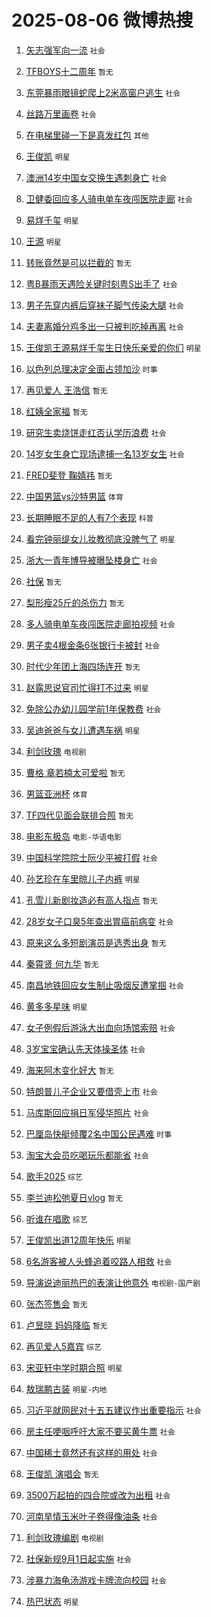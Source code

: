 # 2025-08-06 微博热搜 
1. [矢志强军向一流](https://m.weibo.cn/search?containerid=100103type%3D1%26t%3D10%26q%3D%23%E7%9F%A2%E5%BF%97%E5%BC%BA%E5%86%9B%E5%90%91%E4%B8%80%E6%B5%81%23&stream_entry_id=51&isnewpage=1&extparam=seat%3D1%26q%3D%2523%25E7%259F%25A2%25E5%25BF%2597%25E5%25BC%25BA%25E5%2586%259B%25E5%2590%2591%25E4%25B8%2580%25E6%25B5%2581%2523%26pos%3D0%26cate%3D10103%26filter_type%3Drealtimehot%26stream_entry_id%3D51%26c_type%3D51%26dgr%3D0%26display_time%3D1754421770%26pre_seqid%3D17544217708920558648134) `社会` 

2. [TFBOYS十二周年](https://m.weibo.cn/search?containerid=100103type%3D1%26t%3D10%26q%3DTFBOYS%E5%8D%81%E4%BA%8C%E5%91%A8%E5%B9%B4&stream_entry_id=31&isnewpage=1&extparam=seat%3D1%26pos%3D0%26lcate%3D5001%26filter_type%3Drealtimehot%26band_rank%3D1%26c_type%3D31%26q%3DTFBOYS%25E5%258D%2581%25E4%25BA%258C%25E5%2591%25A8%25E5%25B9%25B4%26dgr%3D0%26realpos%3D1%26stream_entry_id%3D31%26flag%3D16%26cate%3D5001%26display_time%3D1754421770%26pre_seqid%3D17544217708920558648134) `暂无` 

3. [东莞暴雨眼镜蛇爬上2米高窗户逃生](https://m.weibo.cn/search?containerid=100103type%3D1%26t%3D10%26q%3D%23%E4%B8%9C%E8%8E%9E%E6%9A%B4%E9%9B%A8%E7%9C%BC%E9%95%9C%E8%9B%87%E7%88%AC%E4%B8%8A2%E7%B1%B3%E9%AB%98%E7%AA%97%E6%88%B7%E9%80%83%E7%94%9F%23&stream_entry_id=31&isnewpage=1&extparam=seat%3D1%26pos%3D1%26lcate%3D5001%26filter_type%3Drealtimehot%26band_rank%3D2%26c_type%3D31%26q%3D%2523%25E4%25B8%259C%25E8%258E%259E%25E6%259A%25B4%25E9%259B%25A8%25E7%259C%25BC%25E9%2595%259C%25E8%259B%2587%25E7%2588%25AC%25E4%25B8%258A2%25E7%25B1%25B3%25E9%25AB%2598%25E7%25AA%2597%25E6%2588%25B7%25E9%2580%2583%25E7%2594%259F%2523%26dgr%3D0%26realpos%3D2%26stream_entry_id%3D31%26flag%3D2%26cate%3D5001%26display_time%3D1754421770%26pre_seqid%3D17544217708920558648134) `社会` 

4. [丝路万里画卷](https://m.weibo.cn/search?containerid=100103type%3D1%26t%3D10%26q%3D%23%E4%B8%9D%E8%B7%AF%E4%B8%87%E9%87%8C%E7%94%BB%E5%8D%B7%23&stream_entry_id=31&isnewpage=1&extparam=seat%3D1%26pos%3D2%26lcate%3D5001%26filter_type%3Drealtimehot%26band_rank%3D3%26c_type%3D31%26q%3D%2523%25E4%25B8%259D%25E8%25B7%25AF%25E4%25B8%2587%25E9%2587%258C%25E7%2594%25BB%25E5%258D%25B7%2523%26dgr%3D0%26realpos%3D3%26stream_entry_id%3D31%26flag%3D0%26cate%3D5001%26display_time%3D1754421770%26pre_seqid%3D17544217708920558648134) `社会` 

5. [在电梯里碰一下是真发红包](https://m.weibo.cn/search?containerid=100103type%3D1%26t%3D10%26q%3D%23%E5%9C%A8%E7%94%B5%E6%A2%AF%E9%87%8C%E7%A2%B0%E4%B8%80%E4%B8%8B%E6%98%AF%E7%9C%9F%E5%8F%91%E7%BA%A2%E5%8C%85%23&stream_entry_id=31&isnewpage=1&extparam=seat%3D1%26pos%3D3%26lcate%3D5001%26filter_type%3Drealtimehot%26band_rank%3D4%26c_type%3D31%26q%3D%2523%25E5%259C%25A8%25E7%2594%25B5%25E6%25A2%25AF%25E9%2587%258C%25E7%25A2%25B0%25E4%25B8%2580%25E4%25B8%258B%25E6%2598%25AF%25E7%259C%259F%25E5%258F%2591%25E7%25BA%25A2%25E5%258C%2585%2523%26dgr%3D0%26adid%3D295541%26is_ad_pos%3D1%26stream_entry_id%3D31%26topic_ad%3D1%26cate%3D5001%26display_time%3D1754421770%26pre_seqid%3D17544217708920558648134) `其他` 

6. [王俊凯](https://m.weibo.cn/search?containerid=100103type%3D1%26t%3D10%26q%3D%E7%8E%8B%E4%BF%8A%E5%87%AF&stream_entry_id=31&isnewpage=1&extparam=seat%3D1%26pos%3D4%26lcate%3D5001%26filter_type%3Drealtimehot%26band_rank%3D4%26c_type%3D31%26q%3D%25E7%258E%258B%25E4%25BF%258A%25E5%2587%25AF%26dgr%3D0%26realpos%3D4%26stream_entry_id%3D31%26flag%3D16%26cate%3D5001%26display_time%3D1754421770%26pre_seqid%3D17544217708920558648134) `明星` 

7. [澳洲14岁中国女交换生遇刺身亡](https://m.weibo.cn/search?containerid=100103type%3D1%26t%3D10%26q%3D%23%E6%BE%B3%E6%B4%B214%E5%B2%81%E4%B8%AD%E5%9B%BD%E5%A5%B3%E4%BA%A4%E6%8D%A2%E7%94%9F%E9%81%87%E5%88%BA%E8%BA%AB%E4%BA%A1%23&stream_entry_id=31&isnewpage=1&extparam=seat%3D1%26pos%3D5%26lcate%3D5001%26filter_type%3Drealtimehot%26band_rank%3D5%26c_type%3D31%26q%3D%2523%25E6%25BE%25B3%25E6%25B4%25B214%25E5%25B2%2581%25E4%25B8%25AD%25E5%259B%25BD%25E5%25A5%25B3%25E4%25BA%25A4%25E6%258D%25A2%25E7%2594%259F%25E9%2581%2587%25E5%2588%25BA%25E8%25BA%25AB%25E4%25BA%25A1%2523%26dgr%3D0%26realpos%3D5%26stream_entry_id%3D31%26flag%3D0%26cate%3D5001%26display_time%3D1754421770%26pre_seqid%3D17544217708920558648134) `社会` 

8. [卫健委回应多人骑电单车夜闯医院走廊](https://m.weibo.cn/search?containerid=100103type%3D1%26t%3D10%26q%3D%23%E5%8D%AB%E5%81%A5%E5%A7%94%E5%9B%9E%E5%BA%94%E5%A4%9A%E4%BA%BA%E9%AA%91%E7%94%B5%E5%8D%95%E8%BD%A6%E5%A4%9C%E9%97%AF%E5%8C%BB%E9%99%A2%E8%B5%B0%E5%BB%8A%23&stream_entry_id=31&isnewpage=1&extparam=seat%3D1%26pos%3D6%26lcate%3D5001%26filter_type%3Drealtimehot%26band_rank%3D6%26c_type%3D31%26q%3D%2523%25E5%258D%25AB%25E5%2581%25A5%25E5%25A7%2594%25E5%259B%259E%25E5%25BA%2594%25E5%25A4%259A%25E4%25BA%25BA%25E9%25AA%2591%25E7%2594%25B5%25E5%258D%2595%25E8%25BD%25A6%25E5%25A4%259C%25E9%2597%25AF%25E5%258C%25BB%25E9%2599%25A2%25E8%25B5%25B0%25E5%25BB%258A%2523%26dgr%3D0%26realpos%3D6%26stream_entry_id%3D31%26flag%3D0%26cate%3D5001%26display_time%3D1754421770%26pre_seqid%3D17544217708920558648134) `社会` 

9. [易烊千玺](https://m.weibo.cn/search?containerid=100103type%3D1%26t%3D10%26q%3D%E6%98%93%E7%83%8A%E5%8D%83%E7%8E%BA&stream_entry_id=31&isnewpage=1&extparam=seat%3D1%26pos%3D7%26lcate%3D5001%26filter_type%3Drealtimehot%26band_rank%3D7%26c_type%3D31%26q%3D%25E6%2598%2593%25E7%2583%258A%25E5%258D%2583%25E7%258E%25BA%26dgr%3D0%26realpos%3D7%26stream_entry_id%3D31%26flag%3D16%26cate%3D5001%26display_time%3D1754421770%26pre_seqid%3D17544217708920558648134) `明星` 

10. [王源](https://m.weibo.cn/search?containerid=100103type%3D1%26t%3D10%26q%3D%E7%8E%8B%E6%BA%90&stream_entry_id=31&isnewpage=1&extparam=seat%3D1%26pos%3D8%26lcate%3D5001%26filter_type%3Drealtimehot%26band_rank%3D8%26c_type%3D31%26q%3D%25E7%258E%258B%25E6%25BA%2590%26dgr%3D0%26realpos%3D8%26stream_entry_id%3D31%26flag%3D16%26cate%3D5001%26display_time%3D1754421770%26pre_seqid%3D17544217708920558648134) `明星` 

11. [转账竟然是可以拦截的](https://m.weibo.cn/search?containerid=100103type%3D1%26t%3D10%26q%3D%E8%BD%AC%E8%B4%A6%E7%AB%9F%E7%84%B6%E6%98%AF%E5%8F%AF%E4%BB%A5%E6%8B%A6%E6%88%AA%E7%9A%84&stream_entry_id=31&isnewpage=1&extparam=seat%3D1%26pos%3D9%26lcate%3D5001%26filter_type%3Drealtimehot%26band_rank%3D9%26c_type%3D31%26q%3D%25E8%25BD%25AC%25E8%25B4%25A6%25E7%25AB%259F%25E7%2584%25B6%25E6%2598%25AF%25E5%258F%25AF%25E4%25BB%25A5%25E6%258B%25A6%25E6%2588%25AA%25E7%259A%2584%26dgr%3D0%26realpos%3D9%26stream_entry_id%3D31%26flag%3D0%26cate%3D5001%26display_time%3D1754421770%26pre_seqid%3D17544217708920558648134) `暂无` 

12. [粤B暴雨天遇险关键时刻粤S出手了](https://m.weibo.cn/search?containerid=100103type%3D1%26t%3D10%26q%3D%23%E7%B2%A4B%E6%9A%B4%E9%9B%A8%E5%A4%A9%E9%81%87%E9%99%A9%E5%85%B3%E9%94%AE%E6%97%B6%E5%88%BB%E7%B2%A4S%E5%87%BA%E6%89%8B%E4%BA%86%23&stream_entry_id=31&isnewpage=1&extparam=seat%3D1%26pos%3D10%26lcate%3D5001%26filter_type%3Drealtimehot%26band_rank%3D10%26c_type%3D31%26q%3D%2523%25E7%25B2%25A4B%25E6%259A%25B4%25E9%259B%25A8%25E5%25A4%25A9%25E9%2581%2587%25E9%2599%25A9%25E5%2585%25B3%25E9%2594%25AE%25E6%2597%25B6%25E5%2588%25BB%25E7%25B2%25A4S%25E5%2587%25BA%25E6%2589%258B%25E4%25BA%2586%2523%26dgr%3D0%26realpos%3D10%26stream_entry_id%3D31%26flag%3D0%26cate%3D5001%26display_time%3D1754421770%26pre_seqid%3D17544217708920558648134) `社会` 

13. [男子先穿内裤后穿袜子脚气传染大腿](https://m.weibo.cn/search?containerid=100103type%3D1%26t%3D10%26q%3D%23%E7%94%B7%E5%AD%90%E5%85%88%E7%A9%BF%E5%86%85%E8%A3%A4%E5%90%8E%E7%A9%BF%E8%A2%9C%E5%AD%90%E8%84%9A%E6%B0%94%E4%BC%A0%E6%9F%93%E5%A4%A7%E8%85%BF%23&stream_entry_id=31&isnewpage=1&extparam=seat%3D1%26pos%3D11%26lcate%3D5001%26filter_type%3Drealtimehot%26band_rank%3D11%26c_type%3D31%26q%3D%2523%25E7%2594%25B7%25E5%25AD%2590%25E5%2585%2588%25E7%25A9%25BF%25E5%2586%2585%25E8%25A3%25A4%25E5%2590%258E%25E7%25A9%25BF%25E8%25A2%259C%25E5%25AD%2590%25E8%2584%259A%25E6%25B0%2594%25E4%25BC%25A0%25E6%259F%2593%25E5%25A4%25A7%25E8%2585%25BF%2523%26dgr%3D0%26realpos%3D11%26stream_entry_id%3D31%26flag%3D2%26cate%3D5001%26display_time%3D1754421770%26pre_seqid%3D17544217708920558648134) `社会` 

14. [夫妻离婚分鸡多出一只被判吃掉再离](https://m.weibo.cn/search?containerid=100103type%3D1%26t%3D10%26q%3D%23%E5%A4%AB%E5%A6%BB%E7%A6%BB%E5%A9%9A%E5%88%86%E9%B8%A1%E5%A4%9A%E5%87%BA%E4%B8%80%E5%8F%AA%E8%A2%AB%E5%88%A4%E5%90%83%E6%8E%89%E5%86%8D%E7%A6%BB%23&stream_entry_id=31&isnewpage=1&extparam=seat%3D1%26pos%3D12%26lcate%3D5001%26filter_type%3Drealtimehot%26band_rank%3D12%26c_type%3D31%26q%3D%2523%25E5%25A4%25AB%25E5%25A6%25BB%25E7%25A6%25BB%25E5%25A9%259A%25E5%2588%2586%25E9%25B8%25A1%25E5%25A4%259A%25E5%2587%25BA%25E4%25B8%2580%25E5%258F%25AA%25E8%25A2%25AB%25E5%2588%25A4%25E5%2590%2583%25E6%258E%2589%25E5%2586%258D%25E7%25A6%25BB%2523%26dgr%3D0%26realpos%3D12%26stream_entry_id%3D31%26flag%3D1%26cate%3D5001%26display_time%3D1754421770%26pre_seqid%3D17544217708920558648134) `社会` 

15. [王俊凯王源易烊千玺生日快乐亲爱的你们](https://m.weibo.cn/search?containerid=100103type%3D1%26t%3D10%26q%3D%23%E7%8E%8B%E4%BF%8A%E5%87%AF%E7%8E%8B%E6%BA%90%E6%98%93%E7%83%8A%E5%8D%83%E7%8E%BA%E7%94%9F%E6%97%A5%E5%BF%AB%E4%B9%90%E4%BA%B2%E7%88%B1%E7%9A%84%E4%BD%A0%E4%BB%AC%23&stream_entry_id=31&isnewpage=1&extparam=seat%3D1%26pos%3D13%26lcate%3D5001%26filter_type%3Drealtimehot%26band_rank%3D13%26c_type%3D31%26q%3D%2523%25E7%258E%258B%25E4%25BF%258A%25E5%2587%25AF%25E7%258E%258B%25E6%25BA%2590%25E6%2598%2593%25E7%2583%258A%25E5%258D%2583%25E7%258E%25BA%25E7%2594%259F%25E6%2597%25A5%25E5%25BF%25AB%25E4%25B9%2590%25E4%25BA%25B2%25E7%2588%25B1%25E7%259A%2584%25E4%25BD%25A0%25E4%25BB%25AC%2523%26dgr%3D0%26realpos%3D13%26stream_entry_id%3D31%26flag%3D0%26cate%3D5001%26display_time%3D1754421770%26pre_seqid%3D17544217708920558648134) `明星` 

16. [以色列总理决定全面占领加沙](https://m.weibo.cn/search?containerid=100103type%3D1%26t%3D10%26q%3D%23%E4%BB%A5%E8%89%B2%E5%88%97%E6%80%BB%E7%90%86%E5%86%B3%E5%AE%9A%E5%85%A8%E9%9D%A2%E5%8D%A0%E9%A2%86%E5%8A%A0%E6%B2%99%23&stream_entry_id=31&isnewpage=1&extparam=seat%3D1%26pos%3D14%26lcate%3D5001%26filter_type%3Drealtimehot%26band_rank%3D14%26c_type%3D31%26q%3D%2523%25E4%25BB%25A5%25E8%2589%25B2%25E5%2588%2597%25E6%2580%25BB%25E7%2590%2586%25E5%2586%25B3%25E5%25AE%259A%25E5%2585%25A8%25E9%259D%25A2%25E5%258D%25A0%25E9%25A2%2586%25E5%258A%25A0%25E6%25B2%2599%2523%26dgr%3D0%26realpos%3D14%26stream_entry_id%3D31%26flag%3D0%26cate%3D5001%26display_time%3D1754421770%26pre_seqid%3D17544217708920558648134) `时事` 

17. [再见爱人 王浩信](https://m.weibo.cn/search?containerid=100103type%3D1%26t%3D10%26q%3D%E5%86%8D%E8%A7%81%E7%88%B1%E4%BA%BA+%E7%8E%8B%E6%B5%A9%E4%BF%A1&stream_entry_id=31&isnewpage=1&extparam=seat%3D1%26pos%3D15%26lcate%3D5001%26filter_type%3Drealtimehot%26band_rank%3D15%26c_type%3D31%26q%3D%25E5%2586%258D%25E8%25A7%2581%25E7%2588%25B1%25E4%25BA%25BA%2520%25E7%258E%258B%25E6%25B5%25A9%25E4%25BF%25A1%26dgr%3D0%26realpos%3D15%26stream_entry_id%3D31%26flag%3D0%26cate%3D5001%26display_time%3D1754421770%26pre_seqid%3D17544217708920558648134) `暂无` 

18. [红姨全家福](https://m.weibo.cn/search?containerid=100103type%3D1%26t%3D10%26q%3D%E7%BA%A2%E5%A7%A8%E5%85%A8%E5%AE%B6%E7%A6%8F&stream_entry_id=31&isnewpage=1&extparam=seat%3D1%26pos%3D16%26lcate%3D5001%26filter_type%3Drealtimehot%26band_rank%3D16%26c_type%3D31%26q%3D%25E7%25BA%25A2%25E5%25A7%25A8%25E5%2585%25A8%25E5%25AE%25B6%25E7%25A6%258F%26dgr%3D0%26realpos%3D16%26stream_entry_id%3D31%26flag%3D0%26cate%3D5001%26display_time%3D1754421770%26pre_seqid%3D17544217708920558648134) `暂无` 

19. [研究生卖烧饼走红否认学历浪费](https://m.weibo.cn/search?containerid=100103type%3D1%26t%3D10%26q%3D%23%E7%A0%94%E7%A9%B6%E7%94%9F%E5%8D%96%E7%83%A7%E9%A5%BC%E8%B5%B0%E7%BA%A2%E5%90%A6%E8%AE%A4%E5%AD%A6%E5%8E%86%E6%B5%AA%E8%B4%B9%23&stream_entry_id=31&isnewpage=1&extparam=seat%3D1%26pos%3D17%26lcate%3D5001%26filter_type%3Drealtimehot%26band_rank%3D17%26c_type%3D31%26q%3D%2523%25E7%25A0%2594%25E7%25A9%25B6%25E7%2594%259F%25E5%258D%2596%25E7%2583%25A7%25E9%25A5%25BC%25E8%25B5%25B0%25E7%25BA%25A2%25E5%2590%25A6%25E8%25AE%25A4%25E5%25AD%25A6%25E5%258E%2586%25E6%25B5%25AA%25E8%25B4%25B9%2523%26dgr%3D0%26realpos%3D17%26stream_entry_id%3D31%26flag%3D0%26cate%3D5001%26display_time%3D1754421770%26pre_seqid%3D17544217708920558648134) `社会` 

20. [14岁女生身亡现场逮捕一名13岁女生](https://m.weibo.cn/search?containerid=100103type%3D1%26t%3D10%26q%3D%2314%E5%B2%81%E5%A5%B3%E7%94%9F%E8%BA%AB%E4%BA%A1%E7%8E%B0%E5%9C%BA%E9%80%AE%E6%8D%95%E4%B8%80%E5%90%8D13%E5%B2%81%E5%A5%B3%E7%94%9F%23&stream_entry_id=31&isnewpage=1&extparam=seat%3D1%26pos%3D18%26lcate%3D5001%26filter_type%3Drealtimehot%26band_rank%3D18%26c_type%3D31%26q%3D%252314%25E5%25B2%2581%25E5%25A5%25B3%25E7%2594%259F%25E8%25BA%25AB%25E4%25BA%25A1%25E7%258E%25B0%25E5%259C%25BA%25E9%2580%25AE%25E6%258D%2595%25E4%25B8%2580%25E5%2590%258D13%25E5%25B2%2581%25E5%25A5%25B3%25E7%2594%259F%2523%26dgr%3D0%26realpos%3D18%26stream_entry_id%3D31%26flag%3D0%26cate%3D5001%26display_time%3D1754421770%26pre_seqid%3D17544217708920558648134) `社会` 

21. [FRED斐登 鞠婧祎](https://m.weibo.cn/search?containerid=100103type%3D1%26t%3D10%26q%3DFRED%E6%96%90%E7%99%BB+%E9%9E%A0%E5%A9%A7%E7%A5%8E&stream_entry_id=31&isnewpage=1&extparam=seat%3D1%26pos%3D19%26lcate%3D5001%26filter_type%3Drealtimehot%26band_rank%3D19%26c_type%3D31%26q%3DFRED%25E6%2596%2590%25E7%2599%25BB%2520%25E9%259E%25A0%25E5%25A9%25A7%25E7%25A5%258E%26dgr%3D0%26realpos%3D19%26stream_entry_id%3D31%26flag%3D0%26cate%3D5001%26display_time%3D1754421770%26pre_seqid%3D17544217708920558648134) `暂无` 

22. [中国男篮vs沙特男篮](https://m.weibo.cn/search?containerid=100103type%3D1%26t%3D10%26q%3D%23%E4%B8%AD%E5%9B%BD%E7%94%B7%E7%AF%AEvs%E6%B2%99%E7%89%B9%E7%94%B7%E7%AF%AE%23&stream_entry_id=31&isnewpage=1&extparam=seat%3D1%26pos%3D20%26lcate%3D5001%26filter_type%3Drealtimehot%26band_rank%3D20%26c_type%3D31%26q%3D%2523%25E4%25B8%25AD%25E5%259B%25BD%25E7%2594%25B7%25E7%25AF%25AEvs%25E6%25B2%2599%25E7%2589%25B9%25E7%2594%25B7%25E7%25AF%25AE%2523%26dgr%3D0%26realpos%3D20%26stream_entry_id%3D31%26flag%3D0%26cate%3D5001%26display_time%3D1754421770%26pre_seqid%3D17544217708920558648134) `体育` 

23. [长期睡眠不足的人有7个表现](https://m.weibo.cn/search?containerid=100103type%3D1%26t%3D10%26q%3D%23%E9%95%BF%E6%9C%9F%E7%9D%A1%E7%9C%A0%E4%B8%8D%E8%B6%B3%E7%9A%84%E4%BA%BA%E6%9C%897%E4%B8%AA%E8%A1%A8%E7%8E%B0%23&stream_entry_id=31&isnewpage=1&extparam=seat%3D1%26pos%3D21%26lcate%3D5001%26filter_type%3Drealtimehot%26band_rank%3D21%26c_type%3D31%26q%3D%2523%25E9%2595%25BF%25E6%259C%259F%25E7%259D%25A1%25E7%259C%25A0%25E4%25B8%258D%25E8%25B6%25B3%25E7%259A%2584%25E4%25BA%25BA%25E6%259C%25897%25E4%25B8%25AA%25E8%25A1%25A8%25E7%258E%25B0%2523%26dgr%3D0%26realpos%3D21%26stream_entry_id%3D31%26flag%3D0%26cate%3D5001%26display_time%3D1754421770%26pre_seqid%3D17544217708920558648134) `科普` 

24. [看完钟丽缇女儿妆教彻底没脾气了](https://m.weibo.cn/search?containerid=100103type%3D1%26t%3D10%26q%3D%23%E7%9C%8B%E5%AE%8C%E9%92%9F%E4%B8%BD%E7%BC%87%E5%A5%B3%E5%84%BF%E5%A6%86%E6%95%99%E5%BD%BB%E5%BA%95%E6%B2%A1%E8%84%BE%E6%B0%94%E4%BA%86%23&stream_entry_id=31&isnewpage=1&extparam=seat%3D1%26pos%3D22%26lcate%3D5001%26filter_type%3Drealtimehot%26band_rank%3D22%26c_type%3D31%26q%3D%2523%25E7%259C%258B%25E5%25AE%258C%25E9%2592%259F%25E4%25B8%25BD%25E7%25BC%2587%25E5%25A5%25B3%25E5%2584%25BF%25E5%25A6%2586%25E6%2595%2599%25E5%25BD%25BB%25E5%25BA%2595%25E6%25B2%25A1%25E8%2584%25BE%25E6%25B0%2594%25E4%25BA%2586%2523%26dgr%3D0%26realpos%3D22%26stream_entry_id%3D31%26flag%3D0%26cate%3D5001%26display_time%3D1754421770%26pre_seqid%3D17544217708920558648134) `明星` 

25. [浙大一青年博导被曝坠楼身亡](https://m.weibo.cn/search?containerid=100103type%3D1%26t%3D10%26q%3D%23%E6%B5%99%E5%A4%A7%E4%B8%80%E9%9D%92%E5%B9%B4%E5%8D%9A%E5%AF%BC%E8%A2%AB%E6%9B%9D%E5%9D%A0%E6%A5%BC%E8%BA%AB%E4%BA%A1%23&stream_entry_id=31&isnewpage=1&extparam=seat%3D1%26pos%3D23%26lcate%3D5001%26filter_type%3Drealtimehot%26band_rank%3D23%26c_type%3D31%26q%3D%2523%25E6%25B5%2599%25E5%25A4%25A7%25E4%25B8%2580%25E9%259D%2592%25E5%25B9%25B4%25E5%258D%259A%25E5%25AF%25BC%25E8%25A2%25AB%25E6%259B%259D%25E5%259D%25A0%25E6%25A5%25BC%25E8%25BA%25AB%25E4%25BA%25A1%2523%26dgr%3D0%26realpos%3D23%26stream_entry_id%3D31%26flag%3D0%26cate%3D5001%26display_time%3D1754421770%26pre_seqid%3D17544217708920558648134) `社会` 

26. [社保](https://m.weibo.cn/search?containerid=100103type%3D1%26t%3D10%26q%3D%E7%A4%BE%E4%BF%9D&stream_entry_id=31&isnewpage=1&extparam=seat%3D1%26pos%3D24%26lcate%3D5001%26filter_type%3Drealtimehot%26band_rank%3D24%26c_type%3D31%26q%3D%25E7%25A4%25BE%25E4%25BF%259D%26dgr%3D0%26realpos%3D24%26stream_entry_id%3D31%26flag%3D0%26cate%3D5001%26display_time%3D1754421770%26pre_seqid%3D17544217708920558648134) `暂无` 

27. [梨形瘦25斤的杀伤力](https://m.weibo.cn/search?containerid=100103type%3D1%26t%3D10%26q%3D%E6%A2%A8%E5%BD%A2%E7%98%A625%E6%96%A4%E7%9A%84%E6%9D%80%E4%BC%A4%E5%8A%9B&stream_entry_id=31&isnewpage=1&extparam=seat%3D1%26pos%3D25%26lcate%3D5001%26filter_type%3Drealtimehot%26band_rank%3D25%26c_type%3D31%26q%3D%25E6%25A2%25A8%25E5%25BD%25A2%25E7%2598%25A625%25E6%2596%25A4%25E7%259A%2584%25E6%259D%2580%25E4%25BC%25A4%25E5%258A%259B%26dgr%3D0%26realpos%3D25%26stream_entry_id%3D31%26flag%3D0%26cate%3D5001%26display_time%3D1754421770%26pre_seqid%3D17544217708920558648134) `暂无` 

28. [多人骑电单车夜闯医院走廊拍视频](https://m.weibo.cn/search?containerid=100103type%3D1%26t%3D10%26q%3D%23%E5%A4%9A%E4%BA%BA%E9%AA%91%E7%94%B5%E5%8D%95%E8%BD%A6%E5%A4%9C%E9%97%AF%E5%8C%BB%E9%99%A2%E8%B5%B0%E5%BB%8A%E6%8B%8D%E8%A7%86%E9%A2%91%23&stream_entry_id=31&isnewpage=1&extparam=seat%3D1%26pos%3D26%26lcate%3D5001%26filter_type%3Drealtimehot%26band_rank%3D26%26c_type%3D31%26q%3D%2523%25E5%25A4%259A%25E4%25BA%25BA%25E9%25AA%2591%25E7%2594%25B5%25E5%258D%2595%25E8%25BD%25A6%25E5%25A4%259C%25E9%2597%25AF%25E5%258C%25BB%25E9%2599%25A2%25E8%25B5%25B0%25E5%25BB%258A%25E6%258B%258D%25E8%25A7%2586%25E9%25A2%2591%2523%26dgr%3D0%26realpos%3D26%26stream_entry_id%3D31%26flag%3D0%26cate%3D5001%26display_time%3D1754421770%26pre_seqid%3D17544217708920558648134) `社会` 

29. [男子卖4根金条6张银行卡被封](https://m.weibo.cn/search?containerid=100103type%3D1%26t%3D10%26q%3D%23%E7%94%B7%E5%AD%90%E5%8D%964%E6%A0%B9%E9%87%91%E6%9D%A16%E5%BC%A0%E9%93%B6%E8%A1%8C%E5%8D%A1%E8%A2%AB%E5%B0%81%23&stream_entry_id=31&isnewpage=1&extparam=seat%3D1%26pos%3D27%26lcate%3D5001%26filter_type%3Drealtimehot%26band_rank%3D27%26c_type%3D31%26q%3D%2523%25E7%2594%25B7%25E5%25AD%2590%25E5%258D%25964%25E6%25A0%25B9%25E9%2587%2591%25E6%259D%25A16%25E5%25BC%25A0%25E9%2593%25B6%25E8%25A1%258C%25E5%258D%25A1%25E8%25A2%25AB%25E5%25B0%2581%2523%26dgr%3D0%26realpos%3D27%26stream_entry_id%3D31%26flag%3D0%26cate%3D5001%26display_time%3D1754421770%26pre_seqid%3D17544217708920558648134) `社会` 

30. [时代少年团上海四场连开](https://m.weibo.cn/search?containerid=100103type%3D1%26t%3D10%26q%3D%23%E6%97%B6%E4%BB%A3%E5%B0%91%E5%B9%B4%E5%9B%A2%E4%B8%8A%E6%B5%B7%E5%9B%9B%E5%9C%BA%E8%BF%9E%E5%BC%80%23&stream_entry_id=31&isnewpage=1&extparam=seat%3D1%26pos%3D28%26lcate%3D5001%26filter_type%3Drealtimehot%26band_rank%3D28%26c_type%3D31%26q%3D%2523%25E6%2597%25B6%25E4%25BB%25A3%25E5%25B0%2591%25E5%25B9%25B4%25E5%259B%25A2%25E4%25B8%258A%25E6%25B5%25B7%25E5%259B%259B%25E5%259C%25BA%25E8%25BF%259E%25E5%25BC%2580%2523%26dgr%3D0%26realpos%3D28%26stream_entry_id%3D31%26flag%3D0%26cate%3D5001%26display_time%3D1754421770%26pre_seqid%3D17544217708920558648134) `暂无` 

31. [赵露思说官司忙得打不过来](https://m.weibo.cn/search?containerid=100103type%3D1%26t%3D10%26q%3D%23%E8%B5%B5%E9%9C%B2%E6%80%9D%E8%AF%B4%E5%AE%98%E5%8F%B8%E5%BF%99%E5%BE%97%E6%89%93%E4%B8%8D%E8%BF%87%E6%9D%A5%23&stream_entry_id=31&isnewpage=1&extparam=seat%3D1%26pos%3D29%26lcate%3D5001%26filter_type%3Drealtimehot%26band_rank%3D29%26c_type%3D31%26q%3D%2523%25E8%25B5%25B5%25E9%259C%25B2%25E6%2580%259D%25E8%25AF%25B4%25E5%25AE%2598%25E5%258F%25B8%25E5%25BF%2599%25E5%25BE%2597%25E6%2589%2593%25E4%25B8%258D%25E8%25BF%2587%25E6%259D%25A5%2523%26dgr%3D0%26realpos%3D29%26stream_entry_id%3D31%26flag%3D0%26cate%3D5001%26display_time%3D1754421770%26pre_seqid%3D17544217708920558648134) `明星` 

32. [免除公办幼儿园学前1年保教费](https://m.weibo.cn/search?containerid=100103type%3D1%26t%3D10%26q%3D%23%E5%85%8D%E9%99%A4%E5%85%AC%E5%8A%9E%E5%B9%BC%E5%84%BF%E5%9B%AD%E5%AD%A6%E5%89%8D1%E5%B9%B4%E4%BF%9D%E6%95%99%E8%B4%B9%23&stream_entry_id=31&isnewpage=1&extparam=seat%3D1%26pos%3D30%26lcate%3D5001%26filter_type%3Drealtimehot%26band_rank%3D30%26c_type%3D31%26q%3D%2523%25E5%2585%258D%25E9%2599%25A4%25E5%2585%25AC%25E5%258A%259E%25E5%25B9%25BC%25E5%2584%25BF%25E5%259B%25AD%25E5%25AD%25A6%25E5%2589%258D1%25E5%25B9%25B4%25E4%25BF%259D%25E6%2595%2599%25E8%25B4%25B9%2523%26dgr%3D0%26realpos%3D30%26stream_entry_id%3D31%26flag%3D0%26cate%3D5001%26display_time%3D1754421770%26pre_seqid%3D17544217708920558648134) `社会` 

33. [吴迪爸爸与女儿遭遇车祸](https://m.weibo.cn/search?containerid=100103type%3D1%26t%3D10%26q%3D%23%E5%90%B4%E8%BF%AA%E7%88%B8%E7%88%B8%E4%B8%8E%E5%A5%B3%E5%84%BF%E9%81%AD%E9%81%87%E8%BD%A6%E7%A5%B8%23&stream_entry_id=31&isnewpage=1&extparam=seat%3D1%26pos%3D31%26lcate%3D5001%26filter_type%3Drealtimehot%26band_rank%3D31%26c_type%3D31%26q%3D%2523%25E5%2590%25B4%25E8%25BF%25AA%25E7%2588%25B8%25E7%2588%25B8%25E4%25B8%258E%25E5%25A5%25B3%25E5%2584%25BF%25E9%2581%25AD%25E9%2581%2587%25E8%25BD%25A6%25E7%25A5%25B8%2523%26dgr%3D0%26realpos%3D31%26stream_entry_id%3D31%26flag%3D0%26cate%3D5001%26display_time%3D1754421770%26pre_seqid%3D17544217708920558648134) `明星` 

34. [利剑玫瑰](https://m.weibo.cn/search?containerid=100103type%3D1%26t%3D10%26q%3D%E5%88%A9%E5%89%91%E7%8E%AB%E7%91%B0&stream_entry_id=31&isnewpage=1&extparam=seat%3D1%26pos%3D32%26lcate%3D5001%26filter_type%3Drealtimehot%26band_rank%3D32%26c_type%3D31%26q%3D%25E5%2588%25A9%25E5%2589%2591%25E7%258E%25AB%25E7%2591%25B0%26dgr%3D0%26realpos%3D32%26stream_entry_id%3D31%26flag%3D0%26cate%3D5001%26display_time%3D1754421770%26pre_seqid%3D17544217708920558648134) `电视剧` 

35. [曹格 章若楠太可爱啦](https://m.weibo.cn/search?containerid=100103type%3D1%26t%3D10%26q%3D%E6%9B%B9%E6%A0%BC+%E7%AB%A0%E8%8B%A5%E6%A5%A0%E5%A4%AA%E5%8F%AF%E7%88%B1%E5%95%A6&stream_entry_id=31&isnewpage=1&extparam=seat%3D1%26pos%3D33%26lcate%3D5001%26filter_type%3Drealtimehot%26band_rank%3D33%26c_type%3D31%26q%3D%25E6%259B%25B9%25E6%25A0%25BC%2520%25E7%25AB%25A0%25E8%258B%25A5%25E6%25A5%25A0%25E5%25A4%25AA%25E5%258F%25AF%25E7%2588%25B1%25E5%2595%25A6%26dgr%3D0%26realpos%3D33%26stream_entry_id%3D31%26flag%3D0%26cate%3D5001%26display_time%3D1754421770%26pre_seqid%3D17544217708920558648134) `暂无` 

36. [男篮亚洲杯](https://m.weibo.cn/search?containerid=100103type%3D1%26t%3D10%26q%3D%23%E7%94%B7%E7%AF%AE%E4%BA%9A%E6%B4%B2%E6%9D%AF%23&stream_entry_id=31&isnewpage=1&extparam=seat%3D1%26pos%3D34%26lcate%3D5001%26filter_type%3Drealtimehot%26band_rank%3D34%26c_type%3D31%26q%3D%2523%25E7%2594%25B7%25E7%25AF%25AE%25E4%25BA%259A%25E6%25B4%25B2%25E6%259D%25AF%2523%26dgr%3D0%26realpos%3D34%26stream_entry_id%3D31%26flag%3D0%26cate%3D5001%26display_time%3D1754421770%26pre_seqid%3D17544217708920558648134) `体育` 

37. [TF四代见面会联排合照](https://m.weibo.cn/search?containerid=100103type%3D1%26t%3D10%26q%3D%23TF%E5%9B%9B%E4%BB%A3%E8%A7%81%E9%9D%A2%E4%BC%9A%E8%81%94%E6%8E%92%E5%90%88%E7%85%A7%23&stream_entry_id=31&isnewpage=1&extparam=seat%3D1%26pos%3D35%26lcate%3D5001%26filter_type%3Drealtimehot%26band_rank%3D35%26c_type%3D31%26q%3D%2523TF%25E5%259B%259B%25E4%25BB%25A3%25E8%25A7%2581%25E9%259D%25A2%25E4%25BC%259A%25E8%2581%2594%25E6%258E%2592%25E5%2590%2588%25E7%2585%25A7%2523%26dgr%3D0%26realpos%3D35%26stream_entry_id%3D31%26flag%3D0%26cate%3D5001%26display_time%3D1754421770%26pre_seqid%3D17544217708920558648134) `暂无` 

38. [电影东极岛](https://m.weibo.cn/search?containerid=100103type%3D1%26t%3D10%26q%3D%E7%94%B5%E5%BD%B1%E4%B8%9C%E6%9E%81%E5%B2%9B&stream_entry_id=31&isnewpage=1&extparam=seat%3D1%26pos%3D36%26lcate%3D5001%26filter_type%3Drealtimehot%26band_rank%3D36%26c_type%3D31%26q%3D%25E7%2594%25B5%25E5%25BD%25B1%25E4%25B8%259C%25E6%259E%2581%25E5%25B2%259B%26dgr%3D0%26realpos%3D36%26stream_entry_id%3D31%26flag%3D1%26cate%3D5001%26display_time%3D1754421770%26pre_seqid%3D17544217708920558648134) `电影-华语电影` 

39. [中国科学院院士阮少平被打假](https://m.weibo.cn/search?containerid=100103type%3D1%26t%3D10%26q%3D%23%E4%B8%AD%E5%9B%BD%E7%A7%91%E5%AD%A6%E9%99%A2%E9%99%A2%E5%A3%AB%E9%98%AE%E5%B0%91%E5%B9%B3%E8%A2%AB%E6%89%93%E5%81%87%23&stream_entry_id=31&isnewpage=1&extparam=seat%3D1%26pos%3D37%26lcate%3D5001%26filter_type%3Drealtimehot%26band_rank%3D37%26c_type%3D31%26q%3D%2523%25E4%25B8%25AD%25E5%259B%25BD%25E7%25A7%2591%25E5%25AD%25A6%25E9%2599%25A2%25E9%2599%25A2%25E5%25A3%25AB%25E9%2598%25AE%25E5%25B0%2591%25E5%25B9%25B3%25E8%25A2%25AB%25E6%2589%2593%25E5%2581%2587%2523%26dgr%3D0%26realpos%3D37%26stream_entry_id%3D31%26flag%3D0%26cate%3D5001%26display_time%3D1754421770%26pre_seqid%3D17544217708920558648134) `社会` 

40. [孙艺珍在车里晾儿子内裤](https://m.weibo.cn/search?containerid=100103type%3D1%26t%3D10%26q%3D%23%E5%AD%99%E8%89%BA%E7%8F%8D%E5%9C%A8%E8%BD%A6%E9%87%8C%E6%99%BE%E5%84%BF%E5%AD%90%E5%86%85%E8%A3%A4%23&stream_entry_id=31&isnewpage=1&extparam=seat%3D1%26pos%3D38%26lcate%3D5001%26filter_type%3Drealtimehot%26band_rank%3D38%26c_type%3D31%26q%3D%2523%25E5%25AD%2599%25E8%2589%25BA%25E7%258F%258D%25E5%259C%25A8%25E8%25BD%25A6%25E9%2587%258C%25E6%2599%25BE%25E5%2584%25BF%25E5%25AD%2590%25E5%2586%2585%25E8%25A3%25A4%2523%26dgr%3D0%26realpos%3D38%26stream_entry_id%3D31%26flag%3D0%26cate%3D5001%26display_time%3D1754421770%26pre_seqid%3D17544217708920558648134) `明星` 

41. [孔雪儿新剧妆造必有高人指点](https://m.weibo.cn/search?containerid=100103type%3D1%26t%3D10%26q%3D%E5%AD%94%E9%9B%AA%E5%84%BF%E6%96%B0%E5%89%A7%E5%A6%86%E9%80%A0%E5%BF%85%E6%9C%89%E9%AB%98%E4%BA%BA%E6%8C%87%E7%82%B9&stream_entry_id=31&isnewpage=1&extparam=seat%3D1%26pos%3D39%26lcate%3D5001%26filter_type%3Drealtimehot%26band_rank%3D39%26c_type%3D31%26q%3D%25E5%25AD%2594%25E9%259B%25AA%25E5%2584%25BF%25E6%2596%25B0%25E5%2589%25A7%25E5%25A6%2586%25E9%2580%25A0%25E5%25BF%2585%25E6%259C%2589%25E9%25AB%2598%25E4%25BA%25BA%25E6%258C%2587%25E7%2582%25B9%26dgr%3D0%26realpos%3D39%26stream_entry_id%3D31%26flag%3D0%26cate%3D5001%26display_time%3D1754421770%26pre_seqid%3D17544217708920558648134) `暂无` 

42. [28岁女子口臭5年查出胃癌前病变](https://m.weibo.cn/search?containerid=100103type%3D1%26t%3D10%26q%3D%2328%E5%B2%81%E5%A5%B3%E5%AD%90%E5%8F%A3%E8%87%AD5%E5%B9%B4%E6%9F%A5%E5%87%BA%E8%83%83%E7%99%8C%E5%89%8D%E7%97%85%E5%8F%98%23&stream_entry_id=31&isnewpage=1&extparam=seat%3D1%26pos%3D40%26lcate%3D5001%26filter_type%3Drealtimehot%26band_rank%3D40%26c_type%3D31%26q%3D%252328%25E5%25B2%2581%25E5%25A5%25B3%25E5%25AD%2590%25E5%258F%25A3%25E8%2587%25AD5%25E5%25B9%25B4%25E6%259F%25A5%25E5%2587%25BA%25E8%2583%2583%25E7%2599%258C%25E5%2589%258D%25E7%2597%2585%25E5%258F%2598%2523%26dgr%3D0%26realpos%3D40%26stream_entry_id%3D31%26flag%3D0%26cate%3D5001%26display_time%3D1754421770%26pre_seqid%3D17544217708920558648134) `社会` 

43. [原来这么多短剧演员是选秀出身](https://m.weibo.cn/search?containerid=100103type%3D1%26t%3D10%26q%3D%E5%8E%9F%E6%9D%A5%E8%BF%99%E4%B9%88%E5%A4%9A%E7%9F%AD%E5%89%A7%E6%BC%94%E5%91%98%E6%98%AF%E9%80%89%E7%A7%80%E5%87%BA%E8%BA%AB&stream_entry_id=31&isnewpage=1&extparam=seat%3D1%26pos%3D41%26lcate%3D5001%26filter_type%3Drealtimehot%26band_rank%3D41%26c_type%3D31%26q%3D%25E5%258E%259F%25E6%259D%25A5%25E8%25BF%2599%25E4%25B9%2588%25E5%25A4%259A%25E7%259F%25AD%25E5%2589%25A7%25E6%25BC%2594%25E5%2591%2598%25E6%2598%25AF%25E9%2580%2589%25E7%25A7%2580%25E5%2587%25BA%25E8%25BA%25AB%26dgr%3D0%26realpos%3D41%26stream_entry_id%3D31%26flag%3D0%26cate%3D5001%26display_time%3D1754421770%26pre_seqid%3D17544217708920558648134) `暂无` 

44. [秦霄贤 何九华](https://m.weibo.cn/search?containerid=100103type%3D1%26t%3D10%26q%3D%E7%A7%A6%E9%9C%84%E8%B4%A4+%E4%BD%95%E4%B9%9D%E5%8D%8E&stream_entry_id=31&isnewpage=1&extparam=seat%3D1%26pos%3D42%26lcate%3D5001%26filter_type%3Drealtimehot%26band_rank%3D42%26c_type%3D31%26q%3D%25E7%25A7%25A6%25E9%259C%2584%25E8%25B4%25A4%2520%25E4%25BD%2595%25E4%25B9%259D%25E5%258D%258E%26dgr%3D0%26realpos%3D42%26stream_entry_id%3D31%26flag%3D0%26cate%3D5001%26display_time%3D1754421770%26pre_seqid%3D17544217708920558648134) `暂无` 

45. [南昌地铁回应女生制止吸烟反遭掌掴](https://m.weibo.cn/search?containerid=100103type%3D1%26t%3D10%26q%3D%23%E5%8D%97%E6%98%8C%E5%9C%B0%E9%93%81%E5%9B%9E%E5%BA%94%E5%A5%B3%E7%94%9F%E5%88%B6%E6%AD%A2%E5%90%B8%E7%83%9F%E5%8F%8D%E9%81%AD%E6%8E%8C%E6%8E%B4%23&stream_entry_id=31&isnewpage=1&extparam=seat%3D1%26pos%3D43%26lcate%3D5001%26filter_type%3Drealtimehot%26band_rank%3D43%26c_type%3D31%26q%3D%2523%25E5%258D%2597%25E6%2598%258C%25E5%259C%25B0%25E9%2593%2581%25E5%259B%259E%25E5%25BA%2594%25E5%25A5%25B3%25E7%2594%259F%25E5%2588%25B6%25E6%25AD%25A2%25E5%2590%25B8%25E7%2583%259F%25E5%258F%258D%25E9%2581%25AD%25E6%258E%258C%25E6%258E%25B4%2523%26dgr%3D0%26realpos%3D43%26stream_entry_id%3D31%26flag%3D0%26cate%3D5001%26display_time%3D1754421770%26pre_seqid%3D17544217708920558648134) `社会` 

46. [黄多多星味](https://m.weibo.cn/search?containerid=100103type%3D1%26t%3D10%26q%3D%23%E9%BB%84%E5%A4%9A%E5%A4%9A%E6%98%9F%E5%91%B3%23&stream_entry_id=31&isnewpage=1&extparam=seat%3D1%26pos%3D44%26lcate%3D5001%26filter_type%3Drealtimehot%26band_rank%3D44%26c_type%3D31%26q%3D%2523%25E9%25BB%2584%25E5%25A4%259A%25E5%25A4%259A%25E6%2598%259F%25E5%2591%25B3%2523%26dgr%3D0%26realpos%3D44%26stream_entry_id%3D31%26flag%3D0%26cate%3D5001%26display_time%3D1754421770%26pre_seqid%3D17544217708920558648134) `明星` 

47. [女子例假后游泳大出血向场馆索赔](https://m.weibo.cn/search?containerid=100103type%3D1%26t%3D10%26q%3D%23%E5%A5%B3%E5%AD%90%E4%BE%8B%E5%81%87%E5%90%8E%E6%B8%B8%E6%B3%B3%E5%A4%A7%E5%87%BA%E8%A1%80%E5%90%91%E5%9C%BA%E9%A6%86%E7%B4%A2%E8%B5%94%23&stream_entry_id=31&isnewpage=1&extparam=seat%3D1%26pos%3D45%26lcate%3D5001%26filter_type%3Drealtimehot%26band_rank%3D45%26c_type%3D31%26q%3D%2523%25E5%25A5%25B3%25E5%25AD%2590%25E4%25BE%258B%25E5%2581%2587%25E5%2590%258E%25E6%25B8%25B8%25E6%25B3%25B3%25E5%25A4%25A7%25E5%2587%25BA%25E8%25A1%2580%25E5%2590%2591%25E5%259C%25BA%25E9%25A6%2586%25E7%25B4%25A2%25E8%25B5%2594%2523%26dgr%3D0%26realpos%3D45%26stream_entry_id%3D31%26flag%3D0%26cate%3D5001%26display_time%3D1754421770%26pre_seqid%3D17544217708920558648134) `社会` 

48. [3岁宝宝确认先天体操圣体](https://m.weibo.cn/search?containerid=100103type%3D1%26t%3D10%26q%3D%233%E5%B2%81%E5%AE%9D%E5%AE%9D%E7%A1%AE%E8%AE%A4%E5%85%88%E5%A4%A9%E4%BD%93%E6%93%8D%E5%9C%A3%E4%BD%93%23&stream_entry_id=31&isnewpage=1&extparam=seat%3D1%26pos%3D46%26lcate%3D5001%26filter_type%3Drealtimehot%26band_rank%3D46%26c_type%3D31%26q%3D%25233%25E5%25B2%2581%25E5%25AE%259D%25E5%25AE%259D%25E7%25A1%25AE%25E8%25AE%25A4%25E5%2585%2588%25E5%25A4%25A9%25E4%25BD%2593%25E6%2593%258D%25E5%259C%25A3%25E4%25BD%2593%2523%26dgr%3D0%26realpos%3D46%26stream_entry_id%3D31%26flag%3D0%26cate%3D5001%26display_time%3D1754421770%26pre_seqid%3D17544217708920558648134) `社会` 

49. [海来阿木变化好大](https://m.weibo.cn/search?containerid=100103type%3D1%26t%3D10%26q%3D%E6%B5%B7%E6%9D%A5%E9%98%BF%E6%9C%A8%E5%8F%98%E5%8C%96%E5%A5%BD%E5%A4%A7&stream_entry_id=31&isnewpage=1&extparam=seat%3D1%26pos%3D47%26lcate%3D5001%26filter_type%3Drealtimehot%26band_rank%3D47%26c_type%3D31%26q%3D%25E6%25B5%25B7%25E6%259D%25A5%25E9%2598%25BF%25E6%259C%25A8%25E5%258F%2598%25E5%258C%2596%25E5%25A5%25BD%25E5%25A4%25A7%26dgr%3D0%26realpos%3D47%26stream_entry_id%3D31%26flag%3D0%26cate%3D5001%26display_time%3D1754421770%26pre_seqid%3D17544217708920558648134) `暂无` 

50. [特朗普儿子企业又要借壳上市](https://m.weibo.cn/search?containerid=100103type%3D1%26t%3D10%26q%3D%23%E7%89%B9%E6%9C%97%E6%99%AE%E5%84%BF%E5%AD%90%E4%BC%81%E4%B8%9A%E5%8F%88%E8%A6%81%E5%80%9F%E5%A3%B3%E4%B8%8A%E5%B8%82%23&stream_entry_id=31&isnewpage=1&extparam=seat%3D1%26pos%3D48%26lcate%3D5001%26filter_type%3Drealtimehot%26band_rank%3D48%26c_type%3D31%26q%3D%2523%25E7%2589%25B9%25E6%259C%2597%25E6%2599%25AE%25E5%2584%25BF%25E5%25AD%2590%25E4%25BC%2581%25E4%25B8%259A%25E5%258F%2588%25E8%25A6%2581%25E5%2580%259F%25E5%25A3%25B3%25E4%25B8%258A%25E5%25B8%2582%2523%26dgr%3D0%26realpos%3D48%26stream_entry_id%3D31%26flag%3D1%26cate%3D5001%26display_time%3D1754421770%26pre_seqid%3D17544217708920558648134) `社会` 

51. [马库斯回应捐日军侵华照片](https://m.weibo.cn/search?containerid=100103type%3D1%26t%3D10%26q%3D%23%E9%A9%AC%E5%BA%93%E6%96%AF%E5%9B%9E%E5%BA%94%E6%8D%90%E6%97%A5%E5%86%9B%E4%BE%B5%E5%8D%8E%E7%85%A7%E7%89%87%23&stream_entry_id=31&isnewpage=1&extparam=seat%3D1%26pos%3D49%26lcate%3D5001%26filter_type%3Drealtimehot%26band_rank%3D49%26c_type%3D31%26q%3D%2523%25E9%25A9%25AC%25E5%25BA%2593%25E6%2596%25AF%25E5%259B%259E%25E5%25BA%2594%25E6%258D%2590%25E6%2597%25A5%25E5%2586%259B%25E4%25BE%25B5%25E5%258D%258E%25E7%2585%25A7%25E7%2589%2587%2523%26dgr%3D0%26realpos%3D49%26stream_entry_id%3D31%26flag%3D1%26cate%3D5001%26display_time%3D1754421770%26pre_seqid%3D17544217708920558648134) `社会` 

52. [巴厘岛快艇倾覆2名中国公民遇难](https://m.weibo.cn/search?containerid=100103type%3D1%26t%3D10%26q%3D%23%E5%B7%B4%E5%8E%98%E5%B2%9B%E5%BF%AB%E8%89%87%E5%80%BE%E8%A6%862%E5%90%8D%E4%B8%AD%E5%9B%BD%E5%85%AC%E6%B0%91%E9%81%87%E9%9A%BE%23&stream_entry_id=31&isnewpage=1&extparam=seat%3D1%26pos%3D50%26lcate%3D5001%26filter_type%3Drealtimehot%26band_rank%3D50%26c_type%3D31%26q%3D%2523%25E5%25B7%25B4%25E5%258E%2598%25E5%25B2%259B%25E5%25BF%25AB%25E8%2589%2587%25E5%2580%25BE%25E8%25A6%25862%25E5%2590%258D%25E4%25B8%25AD%25E5%259B%25BD%25E5%2585%25AC%25E6%25B0%2591%25E9%2581%2587%25E9%259A%25BE%2523%26dgr%3D0%26realpos%3D50%26stream_entry_id%3D31%26flag%3D0%26cate%3D5001%26display_time%3D1754421770%26pre_seqid%3D17544217708920558648134) `时事` 

53. [淘宝大会员吃喝玩乐都能省](https://m.weibo.cn/search?containerid=100103type%3D1%26t%3D10%26q%3D%23%E6%B7%98%E5%AE%9D%E5%A4%A7%E4%BC%9A%E5%91%98%E5%90%83%E5%96%9D%E7%8E%A9%E4%B9%90%E9%83%BD%E8%83%BD%E7%9C%81%23&stream_entry_id=31&isnewpage=1&extparam=seat%3D1%26q%3D%2523%25E6%25B7%2598%25E5%25AE%259D%25E5%25A4%25A7%25E4%25BC%259A%25E5%2591%2598%25E5%2590%2583%25E5%2596%259D%25E7%258E%25A9%25E4%25B9%2590%25E9%2583%25BD%25E8%2583%25BD%25E7%259C%2581%2523%26dgr%3D0%26is_ad_pos%3D1%26adid%3D295784%26band_rank%3D4%26stream_entry_id%3D31%26filter_type%3Drealtimehot%26pos%3D3%26lcate%3D5001%26topic_ad%3D1%26c_type%3D31%26cate%3D5001%26display_time%3D1754418858%26pre_seqid%3D17544188589059283054957) `社会` 

54. [歌手2025](https://m.weibo.cn/search?containerid=100103type%3D1%26t%3D10%26q%3D%E6%AD%8C%E6%89%8B2025&stream_entry_id=31&isnewpage=1&extparam=seat%3D1%26q%3D%25E6%25AD%258C%25E6%2589%258B2025%26dgr%3D0%26realpos%3D19%26flag%3D0%26cate%3D5001%26filter_type%3Drealtimehot%26pos%3D19%26c_type%3D31%26lcate%3D5001%26stream_entry_id%3D31%26band_rank%3D19%26display_time%3D1754418858%26pre_seqid%3D17544188589059283054957) `综艺` 

55. [李兰迪松弛夏日vlog](https://m.weibo.cn/search?containerid=100103type%3D1%26t%3D10%26q%3D%E6%9D%8E%E5%85%B0%E8%BF%AA%E6%9D%BE%E5%BC%9B%E5%A4%8F%E6%97%A5vlog&stream_entry_id=31&isnewpage=1&extparam=seat%3D1%26q%3D%25E6%259D%258E%25E5%2585%25B0%25E8%25BF%25AA%25E6%259D%25BE%25E5%25BC%259B%25E5%25A4%258F%25E6%2597%25A5vlog%26dgr%3D0%26realpos%3D45%26flag%3D1%26cate%3D5001%26filter_type%3Drealtimehot%26pos%3D45%26c_type%3D31%26lcate%3D5001%26stream_entry_id%3D31%26band_rank%3D45%26display_time%3D1754418858%26pre_seqid%3D17544188589059283054957) `暂无` 

56. [听谁在唱歌](https://m.weibo.cn/search?containerid=100103type%3D1%26t%3D10%26q%3D%E5%90%AC%E8%B0%81%E5%9C%A8%E5%94%B1%E6%AD%8C&stream_entry_id=31&isnewpage=1&extparam=seat%3D1%26q%3D%25E5%2590%25AC%25E8%25B0%2581%25E5%259C%25A8%25E5%2594%25B1%25E6%25AD%258C%26dgr%3D0%26realpos%3D50%26flag%3D1%26cate%3D5001%26filter_type%3Drealtimehot%26pos%3D50%26c_type%3D31%26lcate%3D5001%26stream_entry_id%3D31%26band_rank%3D50%26display_time%3D1754418858%26pre_seqid%3D17544188589059283054957) `综艺` 

57. [王俊凯出道12周年快乐](https://m.weibo.cn/search?containerid=100103type%3D1%26t%3D10%26q%3D%23%E7%8E%8B%E4%BF%8A%E5%87%AF%E5%87%BA%E9%81%9312%E5%91%A8%E5%B9%B4%E5%BF%AB%E4%B9%90%23&stream_entry_id=31&isnewpage=1&extparam=seat%3D1%26c_type%3D31%26flag%3D1%26cate%3D5001%26lcate%3D5001%26pos%3D25%26stream_entry_id%3D31%26q%3D%2523%25E7%258E%258B%25E4%25BF%258A%25E5%2587%25AF%25E5%2587%25BA%25E9%2581%259312%25E5%2591%25A8%25E5%25B9%25B4%25E5%25BF%25AB%25E4%25B9%2590%2523%26dgr%3D0%26realpos%3D26%26band_rank%3D26%26filter_type%3Drealtimehot%26display_time%3D1754414457%26pre_seqid%3D17544144572250228722343) `明星` 

58. [6名游客被人头蜂追着咬路人相救](https://m.weibo.cn/search?containerid=100103type%3D1%26t%3D10%26q%3D%236%E5%90%8D%E6%B8%B8%E5%AE%A2%E8%A2%AB%E4%BA%BA%E5%A4%B4%E8%9C%82%E8%BF%BD%E7%9D%80%E5%92%AC%E8%B7%AF%E4%BA%BA%E7%9B%B8%E6%95%91%23&stream_entry_id=31&isnewpage=1&extparam=seat%3D1%26c_type%3D31%26flag%3D0%26cate%3D5001%26lcate%3D5001%26pos%3D31%26stream_entry_id%3D31%26q%3D%25236%25E5%2590%258D%25E6%25B8%25B8%25E5%25AE%25A2%25E8%25A2%25AB%25E4%25BA%25BA%25E5%25A4%25B4%25E8%259C%2582%25E8%25BF%25BD%25E7%259D%2580%25E5%2592%25AC%25E8%25B7%25AF%25E4%25BA%25BA%25E7%259B%25B8%25E6%2595%2591%2523%26dgr%3D0%26realpos%3D32%26band_rank%3D32%26filter_type%3Drealtimehot%26display_time%3D1754414457%26pre_seqid%3D17544144572250228722343) `社会` 

59. [导演说迪丽热巴的表演让他意外](https://m.weibo.cn/search?containerid=100103type%3D1%26t%3D10%26q%3D%23%E5%AF%BC%E6%BC%94%E8%AF%B4%E8%BF%AA%E4%B8%BD%E7%83%AD%E5%B7%B4%E7%9A%84%E8%A1%A8%E6%BC%94%E8%AE%A9%E4%BB%96%E6%84%8F%E5%A4%96%23&stream_entry_id=31&isnewpage=1&extparam=seat%3D1%26c_type%3D31%26flag%3D1%26cate%3D5001%26lcate%3D5001%26pos%3D35%26stream_entry_id%3D31%26q%3D%2523%25E5%25AF%25BC%25E6%25BC%2594%25E8%25AF%25B4%25E8%25BF%25AA%25E4%25B8%25BD%25E7%2583%25AD%25E5%25B7%25B4%25E7%259A%2584%25E8%25A1%25A8%25E6%25BC%2594%25E8%25AE%25A9%25E4%25BB%2596%25E6%2584%258F%25E5%25A4%2596%2523%26dgr%3D0%26realpos%3D36%26band_rank%3D36%26filter_type%3Drealtimehot%26display_time%3D1754414457%26pre_seqid%3D17544144572250228722343) `电视剧-国产剧` 

60. [张杰签售会](https://m.weibo.cn/search?containerid=100103type%3D1%26t%3D10%26q%3D%E5%BC%A0%E6%9D%B0%E7%AD%BE%E5%94%AE%E4%BC%9A&stream_entry_id=31&isnewpage=1&extparam=seat%3D1%26c_type%3D31%26flag%3D1%26cate%3D5001%26lcate%3D5001%26pos%3D39%26stream_entry_id%3D31%26q%3D%25E5%25BC%25A0%25E6%259D%25B0%25E7%25AD%25BE%25E5%2594%25AE%25E4%25BC%259A%26dgr%3D0%26realpos%3D40%26band_rank%3D40%26filter_type%3Drealtimehot%26display_time%3D1754414457%26pre_seqid%3D17544144572250228722343) `暂无` 

61. [卢昱晓 妈妈降临](https://m.weibo.cn/search?containerid=100103type%3D1%26t%3D10%26q%3D%E5%8D%A2%E6%98%B1%E6%99%93+%E5%A6%88%E5%A6%88%E9%99%8D%E4%B8%B4&stream_entry_id=31&isnewpage=1&extparam=seat%3D1%26c_type%3D31%26flag%3D0%26cate%3D5001%26lcate%3D5001%26pos%3D40%26stream_entry_id%3D31%26q%3D%25E5%258D%25A2%25E6%2598%25B1%25E6%2599%2593%2520%25E5%25A6%2588%25E5%25A6%2588%25E9%2599%258D%25E4%25B8%25B4%26dgr%3D0%26realpos%3D41%26band_rank%3D41%26filter_type%3Drealtimehot%26display_time%3D1754414457%26pre_seqid%3D17544144572250228722343) `暂无` 

62. [再见爱人5嘉宾](https://m.weibo.cn/search?containerid=100103type%3D1%26t%3D10%26q%3D%23%E5%86%8D%E8%A7%81%E7%88%B1%E4%BA%BA5%E5%98%89%E5%AE%BE%23&stream_entry_id=31&isnewpage=1&extparam=seat%3D1%26c_type%3D31%26flag%3D0%26cate%3D5001%26lcate%3D5001%26pos%3D43%26stream_entry_id%3D31%26q%3D%2523%25E5%2586%258D%25E8%25A7%2581%25E7%2588%25B1%25E4%25BA%25BA5%25E5%2598%2589%25E5%25AE%25BE%2523%26dgr%3D0%26realpos%3D44%26band_rank%3D44%26filter_type%3Drealtimehot%26display_time%3D1754414457%26pre_seqid%3D17544144572250228722343) `综艺` 

63. [宋亚轩中学时期合照](https://m.weibo.cn/search?containerid=100103type%3D1%26t%3D10%26q%3D%23%E5%AE%8B%E4%BA%9A%E8%BD%A9%E4%B8%AD%E5%AD%A6%E6%97%B6%E6%9C%9F%E5%90%88%E7%85%A7%23&stream_entry_id=31&isnewpage=1&extparam=seat%3D1%26c_type%3D31%26flag%3D0%26cate%3D5001%26lcate%3D5001%26pos%3D46%26stream_entry_id%3D31%26q%3D%2523%25E5%25AE%258B%25E4%25BA%259A%25E8%25BD%25A9%25E4%25B8%25AD%25E5%25AD%25A6%25E6%2597%25B6%25E6%259C%259F%25E5%2590%2588%25E7%2585%25A7%2523%26dgr%3D0%26realpos%3D47%26band_rank%3D47%26filter_type%3Drealtimehot%26display_time%3D1754414457%26pre_seqid%3D17544144572250228722343) `明星` 

64. [敖瑞鹏古装](https://m.weibo.cn/search?containerid=100103type%3D1%26t%3D10%26q%3D%23%E6%95%96%E7%91%9E%E9%B9%8F%E5%8F%A4%E8%A3%85%23&stream_entry_id=31&isnewpage=1&extparam=seat%3D1%26c_type%3D31%26flag%3D0%26cate%3D5001%26lcate%3D5001%26pos%3D47%26stream_entry_id%3D31%26q%3D%2523%25E6%2595%2596%25E7%2591%259E%25E9%25B9%258F%25E5%258F%25A4%25E8%25A3%2585%2523%26dgr%3D0%26realpos%3D48%26band_rank%3D48%26filter_type%3Drealtimehot%26display_time%3D1754414457%26pre_seqid%3D17544144572250228722343) `明星-内地` 

65. [习近平就网民对十五五建议作出重要指示](https://m.weibo.cn/search?containerid=100103type%3D1%26t%3D10%26q%3D%23%E4%B9%A0%E8%BF%91%E5%B9%B3%E5%B0%B1%E7%BD%91%E6%B0%91%E5%AF%B9%E5%8D%81%E4%BA%94%E4%BA%94%E5%BB%BA%E8%AE%AE%E4%BD%9C%E5%87%BA%E9%87%8D%E8%A6%81%E6%8C%87%E7%A4%BA%23&stream_entry_id=51&isnewpage=1&extparam=seat%3D1%26cate%3D10103%26q%3D%2523%25E4%25B9%25A0%25E8%25BF%2591%25E5%25B9%25B3%25E5%25B0%25B1%25E7%25BD%2591%25E6%25B0%2591%25E5%25AF%25B9%25E5%258D%2581%25E4%25BA%2594%25E4%25BA%2594%25E5%25BB%25BA%25E8%25AE%25AE%25E4%25BD%259C%25E5%2587%25BA%25E9%2587%258D%25E8%25A6%2581%25E6%258C%2587%25E7%25A4%25BA%2523%26pos%3D0%26dgr%3D0%26stream_entry_id%3D51%26c_type%3D51%26filter_type%3Drealtimehot%26display_time%3D1754411016%26pre_seqid%3D17544110165270539339158) `社会` 

66. [房主任哽咽呼吁大家不要买黄牛票](https://m.weibo.cn/search?containerid=100103type%3D1%26t%3D10%26q%3D%23%E6%88%BF%E4%B8%BB%E4%BB%BB%E5%93%BD%E5%92%BD%E5%91%BC%E5%90%81%E5%A4%A7%E5%AE%B6%E4%B8%8D%E8%A6%81%E4%B9%B0%E9%BB%84%E7%89%9B%E7%A5%A8%23&stream_entry_id=31&isnewpage=1&extparam=seat%3D1%26realpos%3D8%26q%3D%2523%25E6%2588%25BF%25E4%25B8%25BB%25E4%25BB%25BB%25E5%2593%25BD%25E5%2592%25BD%25E5%2591%25BC%25E5%2590%2581%25E5%25A4%25A7%25E5%25AE%25B6%25E4%25B8%258D%25E8%25A6%2581%25E4%25B9%25B0%25E9%25BB%2584%25E7%2589%259B%25E7%25A5%25A8%2523%26filter_type%3Drealtimehot%26flag%3D0%26cate%3D5001%26lcate%3D5001%26pos%3D7%26c_type%3D31%26stream_entry_id%3D31%26band_rank%3D8%26dgr%3D0%26display_time%3D1754411016%26pre_seqid%3D17544110165270539339158) `社会` 

67. [中国稀土竟然还有这样的用处](https://m.weibo.cn/search?containerid=100103type%3D1%26t%3D10%26q%3D%23%E4%B8%AD%E5%9B%BD%E7%A8%80%E5%9C%9F%E7%AB%9F%E7%84%B6%E8%BF%98%E6%9C%89%E8%BF%99%E6%A0%B7%E7%9A%84%E7%94%A8%E5%A4%84%23&stream_entry_id=31&isnewpage=1&extparam=seat%3D1%26realpos%3D20%26q%3D%2523%25E4%25B8%25AD%25E5%259B%25BD%25E7%25A8%2580%25E5%259C%259F%25E7%25AB%259F%25E7%2584%25B6%25E8%25BF%2598%25E6%259C%2589%25E8%25BF%2599%25E6%25A0%25B7%25E7%259A%2584%25E7%2594%25A8%25E5%25A4%2584%2523%26filter_type%3Drealtimehot%26flag%3D1%26cate%3D5001%26lcate%3D5001%26pos%3D19%26c_type%3D31%26stream_entry_id%3D31%26band_rank%3D20%26dgr%3D0%26display_time%3D1754411016%26pre_seqid%3D17544110165270539339158) `社会` 

68. [王俊凯 演唱会](https://m.weibo.cn/search?containerid=100103type%3D1%26t%3D10%26q%3D%E7%8E%8B%E4%BF%8A%E5%87%AF+%E6%BC%94%E5%94%B1%E4%BC%9A&stream_entry_id=31&isnewpage=1&extparam=seat%3D1%26realpos%3D26%26q%3D%25E7%258E%258B%25E4%25BF%258A%25E5%2587%25AF%2520%25E6%25BC%2594%25E5%2594%25B1%25E4%25BC%259A%26filter_type%3Drealtimehot%26flag%3D0%26cate%3D5001%26lcate%3D5001%26pos%3D25%26c_type%3D31%26stream_entry_id%3D31%26band_rank%3D26%26dgr%3D0%26display_time%3D1754411016%26pre_seqid%3D17544110165270539339158) `暂无` 

69. [3500万起拍的四合院或改为出租](https://m.weibo.cn/search?containerid=100103type%3D1%26t%3D10%26q%3D%233500%E4%B8%87%E8%B5%B7%E6%8B%8D%E7%9A%84%E5%9B%9B%E5%90%88%E9%99%A2%E6%88%96%E6%94%B9%E4%B8%BA%E5%87%BA%E7%A7%9F%23&stream_entry_id=31&isnewpage=1&extparam=seat%3D1%26realpos%3D30%26q%3D%25233500%25E4%25B8%2587%25E8%25B5%25B7%25E6%258B%258D%25E7%259A%2584%25E5%259B%259B%25E5%2590%2588%25E9%2599%25A2%25E6%2588%2596%25E6%2594%25B9%25E4%25B8%25BA%25E5%2587%25BA%25E7%25A7%259F%2523%26filter_type%3Drealtimehot%26flag%3D1%26cate%3D5001%26lcate%3D5001%26pos%3D29%26c_type%3D31%26stream_entry_id%3D31%26band_rank%3D30%26dgr%3D0%26display_time%3D1754411016%26pre_seqid%3D17544110165270539339158) `社会` 

70. [河南旱情玉米叶子卷得像油条](https://m.weibo.cn/search?containerid=100103type%3D1%26t%3D10%26q%3D%23%E6%B2%B3%E5%8D%97%E6%97%B1%E6%83%85%E7%8E%89%E7%B1%B3%E5%8F%B6%E5%AD%90%E5%8D%B7%E5%BE%97%E5%83%8F%E6%B2%B9%E6%9D%A1%23&stream_entry_id=31&isnewpage=1&extparam=seat%3D1%26realpos%3D38%26q%3D%2523%25E6%25B2%25B3%25E5%258D%2597%25E6%2597%25B1%25E6%2583%2585%25E7%258E%2589%25E7%25B1%25B3%25E5%258F%25B6%25E5%25AD%2590%25E5%258D%25B7%25E5%25BE%2597%25E5%2583%258F%25E6%25B2%25B9%25E6%259D%25A1%2523%26filter_type%3Drealtimehot%26flag%3D1%26cate%3D5001%26lcate%3D5001%26pos%3D37%26c_type%3D31%26stream_entry_id%3D31%26band_rank%3D38%26dgr%3D0%26display_time%3D1754411016%26pre_seqid%3D17544110165270539339158) `社会` 

71. [利剑玫瑰编剧](https://m.weibo.cn/search?containerid=100103type%3D1%26t%3D10%26q%3D%E5%88%A9%E5%89%91%E7%8E%AB%E7%91%B0%E7%BC%96%E5%89%A7&stream_entry_id=31&isnewpage=1&extparam=seat%3D1%26realpos%3D46%26q%3D%25E5%2588%25A9%25E5%2589%2591%25E7%258E%25AB%25E7%2591%25B0%25E7%25BC%2596%25E5%2589%25A7%26filter_type%3Drealtimehot%26flag%3D0%26cate%3D5001%26lcate%3D5001%26pos%3D45%26c_type%3D31%26stream_entry_id%3D31%26band_rank%3D46%26dgr%3D0%26display_time%3D1754411016%26pre_seqid%3D17544110165270539339158) `电视剧` 

72. [社保新规9月1日起实施](https://m.weibo.cn/search?containerid=100103type%3D1%26t%3D10%26q%3D%23%E7%A4%BE%E4%BF%9D%E6%96%B0%E8%A7%849%E6%9C%881%E6%97%A5%E8%B5%B7%E5%AE%9E%E6%96%BD%23&stream_entry_id=31&isnewpage=1&extparam=seat%3D1%26realpos%3D47%26q%3D%2523%25E7%25A4%25BE%25E4%25BF%259D%25E6%2596%25B0%25E8%25A7%25849%25E6%259C%25881%25E6%2597%25A5%25E8%25B5%25B7%25E5%25AE%259E%25E6%2596%25BD%2523%26filter_type%3Drealtimehot%26flag%3D0%26cate%3D5001%26lcate%3D5001%26pos%3D46%26c_type%3D31%26stream_entry_id%3D31%26band_rank%3D47%26dgr%3D0%26display_time%3D1754411016%26pre_seqid%3D17544110165270539339158) `社会` 

73. [涉暴力海龟汤游戏卡牌流向校园](https://m.weibo.cn/search?containerid=100103type%3D1%26t%3D10%26q%3D%23%E6%B6%89%E6%9A%B4%E5%8A%9B%E6%B5%B7%E9%BE%9F%E6%B1%A4%E6%B8%B8%E6%88%8F%E5%8D%A1%E7%89%8C%E6%B5%81%E5%90%91%E6%A0%A1%E5%9B%AD%23&stream_entry_id=31&isnewpage=1&extparam=seat%3D1%26realpos%3D48%26q%3D%2523%25E6%25B6%2589%25E6%259A%25B4%25E5%258A%259B%25E6%25B5%25B7%25E9%25BE%259F%25E6%25B1%25A4%25E6%25B8%25B8%25E6%2588%258F%25E5%258D%25A1%25E7%2589%258C%25E6%25B5%2581%25E5%2590%2591%25E6%25A0%25A1%25E5%259B%25AD%2523%26filter_type%3Drealtimehot%26flag%3D1%26cate%3D5001%26lcate%3D5001%26pos%3D47%26c_type%3D31%26stream_entry_id%3D31%26band_rank%3D48%26dgr%3D0%26display_time%3D1754411016%26pre_seqid%3D17544110165270539339158) `社会` 

74. [热巴状态](https://m.weibo.cn/search?containerid=100103type%3D1%26t%3D10%26q%3D%23%E7%83%AD%E5%B7%B4%E7%8A%B6%E6%80%81%23&stream_entry_id=31&isnewpage=1&extparam=seat%3D1%26realpos%3D50%26q%3D%2523%25E7%2583%25AD%25E5%25B7%25B4%25E7%258A%25B6%25E6%2580%2581%2523%26filter_type%3Drealtimehot%26flag%3D0%26cate%3D5001%26lcate%3D5001%26pos%3D49%26c_type%3D31%26stream_entry_id%3D31%26band_rank%3D50%26dgr%3D0%26display_time%3D1754411016%26pre_seqid%3D17544110165270539339158) `明星` 
